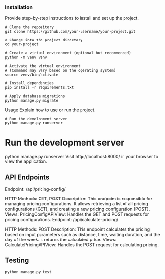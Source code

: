 ### Installation

Provide step-by-step instructions to install and set up the project.

```
# Clone the repository
git clone https://github.com/your-username/your-project.git

# Change into the project directory
cd your-project

# Create a virtual environment (optional but recommended)
python -m venv venv

# Activate the virtual environment
# (Command may vary based on the operating system)
source venv/bin/activate

# Install dependencies
pip install -r requirements.txt

# Apply database migrations
python manage.py migrate

```

Usage
Explain how to use or run the project.

```
# Run the development server
python manage.py runserver
```

# Run the development server

python manage.py runserver
Visit http://localhost:8000/ in your browser to view the application.

## API Endpoints
Endpoint: /api/pricing-config/

HTTP Methods: GET, POST
Description: This endpoint is responsible for managing pricing configurations. It allows retrieving a list of all pricing configurations (GET), and creating a new pricing configuration (POST).
Views:
PricingConfigAPIView: Handles the GET and POST requests for pricing configurations.
Endpoint: /api/calculate-pricing/

HTTP Methods: POST
Description: This endpoint calculates the pricing based on input parameters such as distance, time, waiting duration, and the day of the week. It returns the calculated price.
Views:
CalculatePricingAPIView: Handles the POST request for calculating pricing.


## Testing

```
python manage.py test
```
